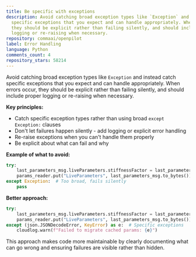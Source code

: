 ```yaml
---
title: Be specific with exceptions
description: Avoid catching broad exception types like `Exception` and instead catch
  specific exceptions that you expect and can handle appropriately. When errors occur,
  they should be explicit rather than failing silently, and should include proper
  logging or re-raising when necessary.
repository: commaai/openpilot
label: Error Handling
language: Python
comments_count: 4
repository_stars: 58214
---
```


Avoid catching broad exception types like `Exception` and instead catch specific exceptions that you expect and can handle appropriately. When errors occur, they should be explicit rather than failing silently, and should include proper logging or re-raising when necessary.

**Key principles:**
- Catch specific exception types rather than using broad `except Exception:` clauses
- Don't let failures happen silently - add logging or explicit error handling
- Re-raise exceptions when you can't handle them properly
- Be explicit about what can fail and why

**Example of what to avoid:**
```python
try:
    last_parameters_msg.liveParameters.stiffnessFactor = last_parameters_dict['stiffnessFactor']
    params_reader.put("LiveParameters", last_parameters_msg.to_bytes())
except Exception:  # Too broad, fails silently
    pass
```

**Better approach:**
```python
try:
    last_parameters_msg.liveParameters.stiffnessFactor = last_parameters_dict['stiffnessFactor']
    params_reader.put("LiveParameters", last_parameters_msg.to_bytes())
except (json.JSONDecodeError, KeyError) as e:  # Specific exceptions
    cloudlog.warn(f"Failed to migrate cached params: {e}")
```

This approach makes code more maintainable by clearly documenting what can go wrong and ensuring failures are visible rather than hidden.